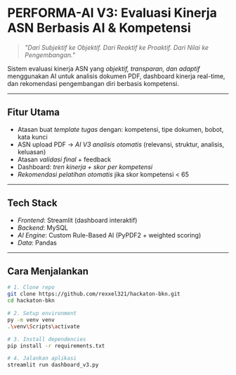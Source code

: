 # PERFORMA-AI V3: Evaluasi Kinerja ASN Berbasis AI & Kompetensi

> *"Dari Subjektif ke Objektif. Dari Reaktif ke Proaktif. Dari Nilai ke Pengembangan."*

Sistem evaluasi kinerja ASN yang *objektif, transparan, dan adaptif* menggunakan AI untuk analisis dokumen PDF, dashboard kinerja real-time, dan rekomendasi pengembangan diri berbasis kompetensi.

---

## Fitur Utama
- Atasan buat *template tugas* dengan: kompetensi, tipe dokumen, bobot, kata kunci
- ASN upload PDF → *AI V3 analisis otomatis* (relevansi, struktur, analisis, keluasan)
- Atasan *validasi final* + feedback
- Dashboard: *tren kinerja + skor per kompetensi*
- *Rekomendasi pelatihan otomatis* jika skor kompetensi < 65

---

## Tech Stack
- *Frontend*: Streamlit (dashboard interaktif)
- *Backend*: MySQL
- *AI Engine*: Custom Rule-Based AI (PyPDF2 + weighted scoring)
- *Data*: Pandas

---

## Cara Menjalankan

```bash
# 1. Clone repo
git clone https://github.com/rexxel321/hackaton-bkn.git
cd hackaton-bkn

# 2. Setup environment
py -m venv venv
.\venv\Scripts\activate

# 3. Install dependencies
pip install -r requirements.txt

# 4. Jalankan aplikasi
streamlit run dashboard_v3.py

